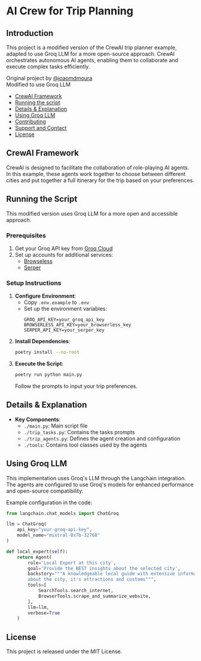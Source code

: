 # AI Crew for Trip Planning
## Introduction
This project is a modified version of the CrewAI trip planner example, adapted to use Groq LLM for a more open-source approach. CrewAI orchestrates autonomous AI agents, enabling them to collaborate and execute complex tasks efficiently.

Original project by [@joaomdmoura](https://x.com/joaomdmoura)  
Modified to use Groq LLM

- [CrewAI Framework](#crewai-framework)
- [Running the script](#running-the-script)
- [Details & Explanation](#details--explanation)
- [Using Groq LLM](#using-groq-llm)
- [Contributing](#contributing)
- [Support and Contact](#support-and-contact)
- [License](#license)

## CrewAI Framework
CrewAI is designed to facilitate the collaboration of role-playing AI agents. In this example, these agents work together to choose between different cities and put together a full itinerary for the trip based on your preferences.

## Running the Script
This modified version uses Groq LLM for a more open and accessible approach.

### Prerequisites
1. Get your Groq API key from [Groq Cloud](https://console.groq.com/)
2. Set up accounts for additional services:
   - [Browseless](https://www.browserless.io/)
   - [Serper](https://serper.dev/)

### Setup Instructions
1. **Configure Environment**: 
   - Copy `.env.example` to `.env`
   - Set up the environment variables:
     ```
     GROQ_API_KEY=your_groq_api_key
     BROWSERLESS_API_KEY=your_browserless_key
     SERPER_API_KEY=your_serper_key
     ```
2. **Install Dependencies**: 
   ```bash
   poetry install --no-root
   ```
3. **Execute the Script**: 
   ```bash
   poetry run python main.py
   ```
   Follow the prompts to input your trip preferences.

## Details & Explanation
- **Key Components**:
  - `./main.py`: Main script file
  - `./trip_tasks.py`: Contains the tasks prompts
  - `./trip_agents.py`: Defines the agent creation and configuration
  - `./tools`: Contains tool classes used by the agents

## Using Groq LLM
This implementation uses Groq's LLM through the Langchain integration. The agents are configured to use Groq's models for enhanced performance and open-source compatibility.

Example configuration in the code:
```python
from langchain.chat_models import ChatGroq

llm = ChatGroq(
    api_key="your-groq-api-key",
    model_name="mixtral-8x7b-32768"
)

def local_expert(self):
    return Agent(
        role='Local Expert at this city',
        goal='Provide the BEST insights about the selected city',
        backstory="""A knowledgeable local guide with extensive information
        about the city, it's attractions and customs""",
        tools=[
            SearchTools.search_internet,
            BrowserTools.scrape_and_summarize_website,
        ],
        llm=llm,
        verbose=True
    )
```

## License
This project is released under the MIT License.
